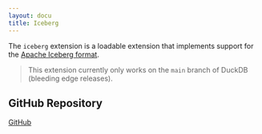 ```yaml
---
layout: docu
title: Iceberg
---
```


The `iceberg` extension is a loadable extension that implements support for the [Apache Iceberg format](https://iceberg.apache.org/).

> This extension currently only works on the `main` branch of DuckDB (bleeding edge releases).

## GitHub Repository

[<span class="github">GitHub</span>](https://github.com/duckdblabs/duckdb_iceberg)
